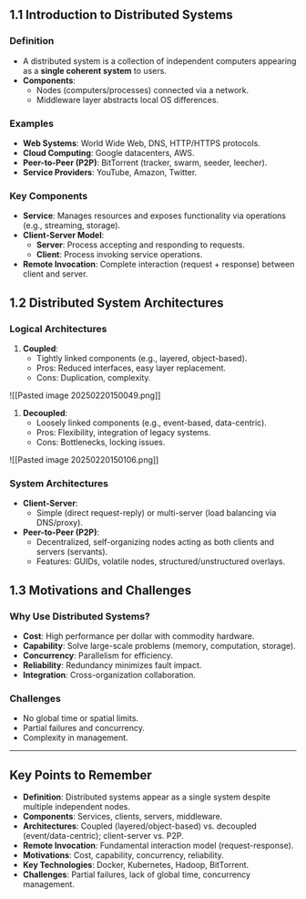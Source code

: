 ## 1.1 Introduction to Distributed Systems

### Definition

- A distributed system is a collection of independent computers appearing as a **single coherent system** to users.
- **Components**:
  - Nodes (computers/processes) connected via a network.
  - Middleware layer abstracts local OS differences.

### Examples

- **Web Systems**: World Wide Web, DNS, HTTP/HTTPS protocols.
- **Cloud Computing**: Google datacenters, AWS.
- **Peer-to-Peer (P2P)**: BitTorrent (tracker, swarm, seeder, leecher).
- **Service Providers**: YouTube, Amazon, Twitter.

### Key Components

- **Service**: Manages resources and exposes functionality via operations (e.g., streaming, storage).
- **Client-Server Model**:
  - **Server**: Process accepting and responding to requests.
  - **Client**: Process invoking service operations.
- **Remote Invocation**: Complete interaction (request + response) between client and server.

## 1.2 Distributed System Architectures

### Logical Architectures

1. **Coupled**:
   - Tightly linked components (e.g., layered, object-based).
   - Pros: Reduced interfaces, easy layer replacement.
   - Cons: Duplication, complexity.

![[Pasted image 20250220150049.png]]

1. **Decoupled**:
   - Loosely linked components (e.g., event-based, data-centric).
   - Pros: Flexibility, integration of legacy systems.
   - Cons: Bottlenecks, locking issues.

![[Pasted image 20250220150106.png]]

### System Architectures

- **Client-Server**:
  - Simple (direct request-reply) or multi-server (load balancing via DNS/proxy).
- **Peer-to-Peer (P2P)**:
  - Decentralized, self-organizing nodes acting as both clients and servers (servants).
  - Features: GUIDs, volatile nodes, structured/unstructured overlays.

## 1.3 Motivations and Challenges

### Why Use Distributed Systems?

- **Cost**: High performance per dollar with commodity hardware.
- **Capability**: Solve large-scale problems (memory, computation, storage).
- **Concurrency**: Parallelism for efficiency.
- **Reliability**: Redundancy minimizes fault impact.
- **Integration**: Cross-organization collaboration.

### Challenges

- No global time or spatial limits.
- Partial failures and concurrency.
- Complexity in management.

---

## Key Points to Remember

- **Definition**: Distributed systems appear as a single system despite multiple independent nodes.
- **Components**: Services, clients, servers, middleware.
- **Architectures**: Coupled (layered/object-based) vs. decoupled (event/data-centric); client-server vs. P2P.
- **Remote Invocation**: Fundamental interaction model (request-response).
- **Motivations**: Cost, capability, concurrency, reliability.
- **Key Technologies**: Docker, Kubernetes, Hadoop, BitTorrent.
- **Challenges**: Partial failures, lack of global time, concurrency management.
